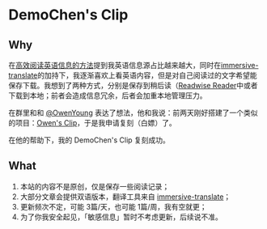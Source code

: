 # DemoChen's Clip

## Why

在[高效阅读英语信息的方法](https://demochen.com/posts/111501/)提到我英语信息源占比越来越大，同时在[immersive-translate](https://github.com/immersive-translate/immersive-translate )的加持下，我逐渐喜欢上看英语内容，但是对自己阅读过的文字希望能保存下载。我想到了两种方式，分别是保存到稍后读（[Readwise Reader](https://blog.readwise.io/readwise-reading-app/)中或者下载到本地；前者会造成信息冗余，后者会加重本地管理压力。

在群里和和 [@OwenYoung](https://www.owenyoung.com/about/ ) 表达了想法，他和我说：前两天刚好搭建了一个类似的项目：[Owen's Clip](https://clip.owenyoung.com/ )，于是我申请复刻（白嫖）了。

在他的帮助下，我的 DemoChen's Clip 复刻成功。

## What

1. 本站的内容不是原创，仅是保存一些阅读记录；
2. 大部分文章会提供双语版本，翻译工具来自 [immersive-translate](https://github.com/immersive-translate/immersive-translate )；
3. 更新频次不定，可能 3篇/天，也可能 1篇/周，我有空就更；
4. 为了你我安全起见，「敏感信息」暂时不考虑更新，后续说不准。
